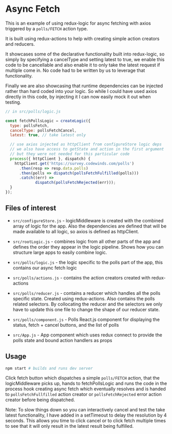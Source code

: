 # Async Fetch

This is an example of using redux-logic for async fetching with axios triggered by a `polls/FETCH` action type.

It is built using redux-actions to help with creating simple action creators and reducers.

It showcases some of the declarative functionality built into redux-logic, so simply by specifying a cancelType and setting latest to true, we enable this code to be cancellable and also enable it to only take the latest request if multiple come in. No code had to be written by us to leverage that functionality.

Finally we are also showcasing that runtime dependencies can be injected rather than hard coded into your logic. So while I could have used axios directly in this code, by injecting it I can now easily mock it out when testing.


```js
// in src/polls/logic.js

const fetchPollsLogic = createLogic({
  type: pollsFetch,
  cancelType: pollsFetchCancel,
  latest: true, // take latest only

  // use axios injected as httpClient from configureStore logic deps
  // we also have access to getState and action in the first argument
  // but they were not needed for this particular code
  process({ httpClient }, dispatch) {
    httpClient.get('https://survey.codewinds.com/polls')
      .then(resp => resp.data.polls)
      .then(polls => dispatch(pollsFetchFulfilled(polls)))
      .catch((err) =>
             dispatch(pollsFetchRejected(err)));
  }
});
```

## Files of interest

 - `src/configureStore.js` - logicMiddleware is created with the combined array of logic for the app. Also the dependencies are defined that will be made available to all logic, so axios is defined as httpClient.

 - `src/rootLogic.js` - combines logic from all other parts of the app and defines the order they appear in the logic pipeline. Shows how you can structure large apps to easily combine logic.

 - `src/polls/logic.js` - the logic specific to the polls part of the app, this contains our async fetch logic

 - `src/polls/actions.js` - contains the action creators created with redux-actions

 - `src/polls/reducer.js` - contains a reducer which handles all the polls specific state. Created using redux-actions. Also contains the polls related selectors. By collocating the reducer and the selectors we only have to update this one file to change the shape of our reducer state.

 - `src/polls/component.js` - Polls React.js component for displaying the status, fetch + cancel buttons, and the list of polls

 - `src/App.js` - App component which uses redux connect to provide the polls state and bound action handlers as props

## Usage

```bash
npm start # builds and runs dev server
```

Click fetch button which dispatches a simple `polls/FETCH` action, that the logicMiddleware picks up, hands to fetchPollsLogic and runs the code in the process hook creating async fetch which eventually resolves and is handed to `pollsFetchFullfilled` action creator or `pollsFetchRejected` error action creator before being dispatched.

Note: To slow things down so you can interactively cancel and test the take latest functionality, I have added in a setTimeout to delay the resolution by 4 seconds. This allows you time to click cancel or to click fetch multiple times to see that it will only result in the latest result being fulfilled.
